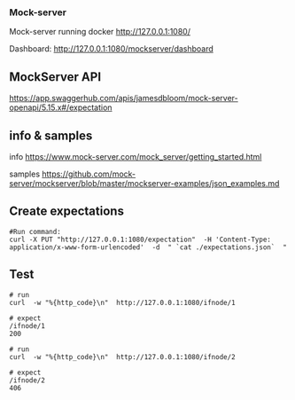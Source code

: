 ### Mock-server

Mock-server running docker http://127.0.0.1:1080/

Dashboard: http://127.0.0.1:1080/mockserver/dashboard


## MockServer API
https://app.swaggerhub.com/apis/jamesdbloom/mock-server-openapi/5.15.x#/expectation

## info & samples
info https://www.mock-server.com/mock_server/getting_started.html

samples
https://github.com/mock-server/mockserver/blob/master/mockserver-examples/json_examples.md

## Create expectations

```shell
#Run command:
curl -X PUT "http://127.0.0.1:1080/expectation"  -H 'Content-Type: application/x-www-form-urlencoded'  -d  " `cat ./expectations.json`  "
```

## Test
```shell
# run
curl  -w "%{http_code}\n"  http://127.0.0.1:1080/ifnode/1

# expect
/ifnode/1
200

# run
curl  -w "%{http_code}\n"  http://127.0.0.1:1080/ifnode/2

# expect
/ifnode/2
406
```